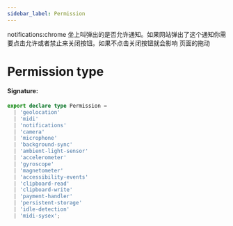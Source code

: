 ```yaml
---
sidebar_label: Permission
---
```


notifications:chrome 坐上叫弹出的是否允许通知。如果网站弹出了这个通知你需要点击允许或者禁止来关闭按钮。如果不点击关闭按钮就会影响 页面的拖动

# Permission type

#### Signature:

```typescript
export declare type Permission =
  | 'geolocation'
  | 'midi'
  | 'notifications'
  | 'camera'
  | 'microphone'
  | 'background-sync'
  | 'ambient-light-sensor'
  | 'accelerometer'
  | 'gyroscope'
  | 'magnetometer'
  | 'accessibility-events'
  | 'clipboard-read'
  | 'clipboard-write'
  | 'payment-handler'
  | 'persistent-storage'
  | 'idle-detection'
  | 'midi-sysex';
```
